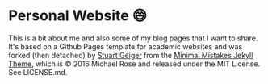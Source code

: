 Personal Website :smile:
====

This is a bit about me and also some of my blog pages that I want to share. It's based on a Github Pages template for academic websites and was forked (then detached) by [Stuart Geiger](https://github.com/staeiou) from the [Minimal Mistakes Jekyll Theme](https://mmistakes.github.io/minimal-mistakes/), which is © 2016 Michael Rose and released under the MIT License. See LICENSE.md.

